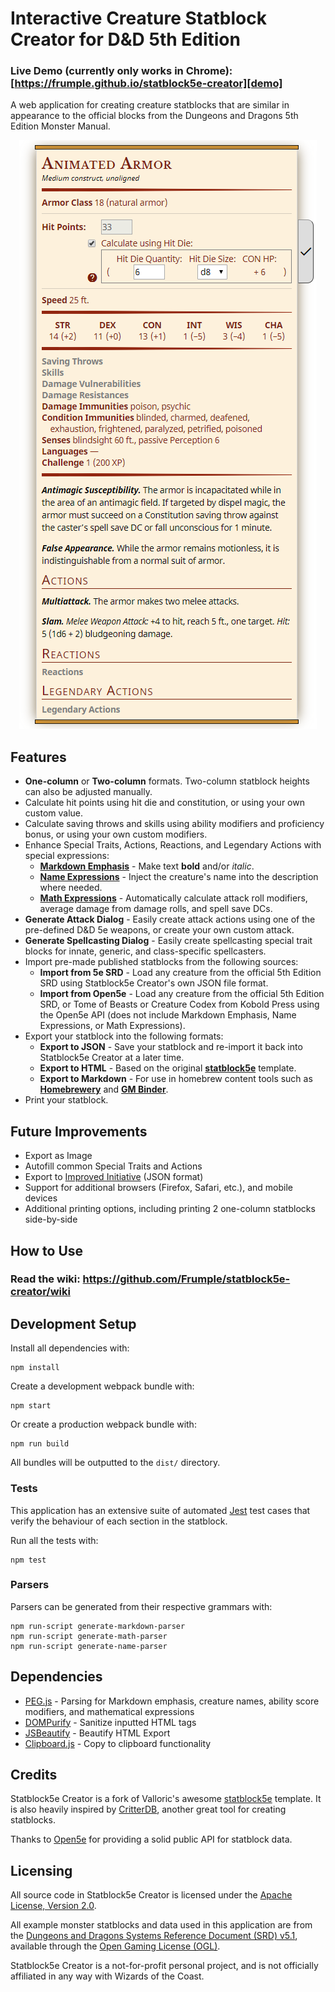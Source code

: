 # Interactive Creature Statblock Creator for D&D 5th Edition

### Live Demo (currently only works in Chrome): [https://frumple.github.io/statblock5e-creator][demo]

A web application for creating creature statblocks that are similar in appearance to the official blocks from the Dungeons and Dragons 5th Edition Monster Manual.

<div align="center">
  <img src="https://github.com/Frumple/statblock5e-creator/blob/master/images/statblock.png" />
</div>

## Features

- **One-column** or **Two-column** formats. Two-column statblock heights can also be adjusted manually.
- Calculate hit points using hit die and constitution, or using your own custom value.
- Calculate saving throws and skills using ability modifiers and proficiency bonus, or using your own custom modifiers.
- Enhance Special Traits, Actions, Reactions, and Legendary Actions with special expressions:
  - **[Markdown Emphasis][markdown-emphasis]** - Make text **bold** and/or *italic*.
  - **[Name Expressions][name-expressions]** - Inject the creature's name into the description where needed.
  - **[Math Expressions][math-expressions]** - Automatically calculate attack roll modifiers, average damage from damage rolls, and spell save DCs.
- **Generate Attack Dialog** - Easily create attack actions using one of the pre-defined D&D 5e weapons, or create your own custom attack.
- **Generate Spellcasting Dialog** - Easily create spellcasting special trait blocks for innate, generic, and class-specific spellcasters.
- Import pre-made published statblocks from the following sources:
  - **Import from 5e SRD** - Load any creature from the official 5th Edition SRD using Statblock5e Creator's own JSON file format.
  - **Import from Open5e** - Load any creature from the official 5th Edition SRD, or Tome of Beasts or Creature Codex from Kobold Press using the Open5e API (does not include Markdown Emphasis, Name Expressions, or Math Expressions).
- Export your statblock into the following formats:
  - **Export to JSON** - Save your statblock and re-import it back into Statblock5e Creator at a later time.
  - **Export to HTML** - Based on the original **[statblock5e][statblock5e]** template.
  - **Export to Markdown** - For use in homebrew content tools such as **[Homebrewery][homebrewery]** and **[GM Binder][gmbinder]**.
- Print your statblock.

## Future Improvements

- Export as Image
- Autofill common Special Traits and Actions
- Export to [Improved Initiative][improved-initiative] (JSON format)
- Support for additional browsers (Firefox, Safari, etc.), and mobile devices
- Additional printing options, including printing 2 one-column statblocks side-by-side

## How to Use

### Read the wiki: https://github.com/Frumple/statblock5e-creator/wiki

## Development Setup

Install all dependencies with:

    npm install

Create a development webpack bundle with:

    npm start

Or create a production webpack bundle with:

    npm run build

All bundles will be outputted to the `dist/` directory.

### Tests

This application has an extensive suite of automated [Jest](jest) test cases that verify the behaviour of each section in the statblock.

Run all the tests with:

    npm test

### Parsers

Parsers can be generated from their respective grammars with:

    npm run-script generate-markdown-parser
    npm run-script generate-math-parser
    npm run-script generate-name-parser

## Dependencies

- [PEG.js][pegjs] - Parsing for Markdown emphasis, creature names, ability score modifiers, and mathematical expressions
- [DOMPurify][dompurify] - Sanitize inputted HTML tags
- [JSBeautify][jsbeautify] - Beautify HTML Export
- [Clipboard.js][clipboardjs] - Copy to clipboard functionality

## Credits

Statblock5e Creator is a fork of Valloric's awesome [statblock5e][statblock5e] template. It is also heavily inspired by [CritterDB][critterdb], another great tool for creating statblocks.

Thanks to [Open5e][open5e] for providing a solid public API for statblock data.

## Licensing

All source code in Statblock5e Creator is licensed under the [Apache License, Version 2.0][apache2].

All example monster statblocks and data used in this application are from the [Dungeons and Dragons Systems Reference Document (SRD) v5.1][srd], available through the [Open Gaming License (OGL)][ogl].

Statblock5e Creator is a not-for-profit personal project, and is not officially affiliated in any way with Wizards of the Coast.

[demo]: https://frumple.github.io/statblock5e-creator
[examples]: https://github.com/Frumple/statblock5e-creator/tree/master/examples

[markdown-emphasis]: https://github.com/Frumple/statblock5e-creator/wiki/Markdown-Emphasis
[name-expressions]: https://github.com/Frumple/statblock5e-creator/wiki/Name-Expressions
[math-expressions]: https://github.com/Frumple/statblock5e-creator/wiki/Math-Expressions

[jest]: https://jestjs.io
[pegjs]: https://pegjs.org
[dompurify]: https://github.com/cure53/DOMPurify
[jsbeautify]: https://github.com/beautify-web/js-beautify
[clipboardjs]: https://clipboardjs.com

[statblock5e]: https://github.com/valloric/statblock5e
[critterdb]: https://critterdb.com
[homebrewery]: https://homebrewery.naturalcrit.com
[gmbinder]: https://www.gmbinder.com
[improved-initiative]: https://www.improved-initiative.com
[open5e]: https://open5e.com

[apache2]: http://www.apache.org/licenses/LICENSE-2.0.html
[srd]: https://media.wizards.com/2016/downloads/DND/SRD-OGL_V5.1.pdf
[ogl]: https://github.com/Frumple/statblock5e-creator/blob/master/OGL-LICENSE.txt
